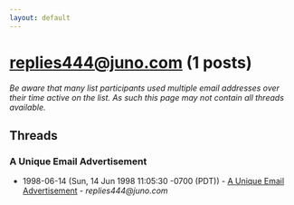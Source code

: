 ```yaml
---
layout: default
---
```


# replies444@juno.com (1 posts)

_Be aware that many list participants used multiple email addresses over their time active on the list. As such this page may not contain all threads available._

## Threads

### A Unique Email Advertisement
+ 1998-06-14 (Sun, 14 Jun 1998 11:05:30 -0700 (PDT)) - [A Unique Email Advertisement](/archive/1998/06/cbab008903638d1cfd40c8881efaf290f4e22c397ac3980ee9e4d2f5e000ad68) - _replies444@juno.com_

